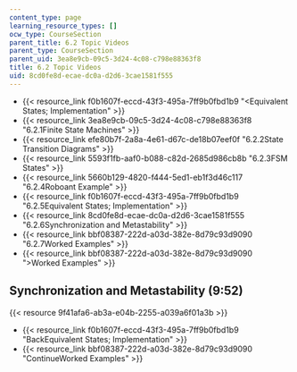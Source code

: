 ```yaml
---
content_type: page
learning_resource_types: []
ocw_type: CourseSection
parent_title: 6.2 Topic Videos
parent_type: CourseSection
parent_uid: 3ea8e9cb-09c5-3d24-4c08-c798e88363f8
title: 6.2 Topic Videos
uid: 8cd0fe8d-ecae-dc0a-d2d6-3cae1581f555
---
```


*   {{< resource_link f0b1607f-eccd-43f3-495a-7ff9b0fbd1b9 "\<Equivalent States; Implementation" >}}
*   {{< resource_link 3ea8e9cb-09c5-3d24-4c08-c798e88363f8 "6.2.1Finite State Machines" >}}
*   {{< resource_link efe80b7f-2a8a-4e61-d67c-de18b07eef0f "6.2.2State Transition Diagrams" >}}
*   {{< resource_link 5593f1fb-aaf0-b088-c82d-2685d986cb8b "6.2.3FSM States" >}}
*   {{< resource_link 5660b129-4820-f444-5ed1-eb1f3d46c117 "6.2.4Roboant Example" >}}
*   {{< resource_link f0b1607f-eccd-43f3-495a-7ff9b0fbd1b9 "6.2.5Equivalent States; Implementation" >}}
*   {{< resource_link 8cd0fe8d-ecae-dc0a-d2d6-3cae1581f555 "6.2.6Synchronization and Metastability" >}}
*   {{< resource_link bbf08387-222d-a03d-382e-8d79c93d9090 "6.2.7Worked Examples" >}}
*   {{< resource_link bbf08387-222d-a03d-382e-8d79c93d9090 "\>Worked Examples" >}}

Synchronization and Metastability (9:52)
----------------------------------------

{{< resource 9f41afa6-ab3a-e04b-2255-a039a6f01a3b >}}

*   {{< resource_link f0b1607f-eccd-43f3-495a-7ff9b0fbd1b9 "BackEquivalent States; Implementation" >}}
*   {{< resource_link bbf08387-222d-a03d-382e-8d79c93d9090 "ContinueWorked Examples" >}}